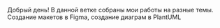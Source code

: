 Добрый день!
В данной ветке собраны мои работы на разные темы. Создание макетов в Figma, создание диаграм в PlantUML 
